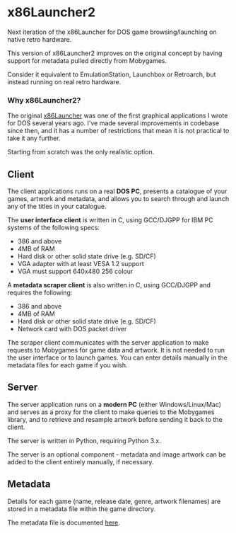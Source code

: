 # x86Launcher2
Next iteration of the x86Launcher for DOS game browsing/launching on native retro hardware.

This version of x86Launcher2 improves on the original concept by having support for metadata pulled directly from Mobygames.

Consider it equivalent to EmulationStation, Launchbox or Retroarch, but instead running on real retro hardware.

### Why x86Launcher2?

The original [x86Launcher](https://github.com/megatron-uk/x86Launcher) was one of the first graphical applications I wrote for DOS several years ago. I've made several improvements in codebase since then, and it has a number of restrictions that mean it is not practical to take it any further. 

Starting from scratch was the only realistic option.

## Client

The client applications runs on a real **DOS PC**, presents a catalogue of your games, artwork and metadata, and allows you to search through and launch any of the titles in your catalogue.

The **user interface client** is written in C, using GCC/DJGPP for IBM PC systems of the following specs:

   * 386 and above
   * 4MB of RAM
   * Hard disk or other solid state drive (e.g. SD/CF)
   * VGA adapter with at least VESA 1.2 support
   * VGA must support 640x480 256 colour

A **metadata scraper client** is also written in C, using GCC/DJGPP and requires the following:

   * 386 and above
   * 4MB of RAM
   * Hard disk or other solid state drive (e.g. SD/CF)
   * Network card with DOS packet driver

The scraper client communicates with the server application to make requests to Mobygames for game data and artwork. It is not needed to run the user interface or to launch games. You can enter details manually in the metadata files for each game if you wish.

## Server

The server application runs on a **modern PC** (either Windows/Linux/Mac) and serves as a proxy for the client to make queries to the Mobygames library, and to retrieve and resample artwork before sending it back to the client.

The server is written in Python, requiring Python 3.x.

The server is an optional component - metadata and image artwork can be added to the client entirely manually, if necessary. 

## Metadata

Details for each game (name, release date, genre, artwork filenames) are stored in a metadata file within the game directory.

The metadata file is documented [here](metadata.md).